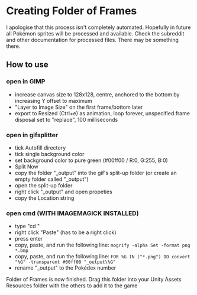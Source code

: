 # Creating Folder of Frames

I apologise that this process isn't completely automated.
Hopefully in future all Pokémon sprites will be processed and available.
Check the subreddit and other documentation for processed files. There may be something there.

## How to use

### open in GIMP

* increase canvas size to 128x128, centre, anchored to the bottom by increasing Y offset to maximum
* "Layer to Image Size" on the first frame/bottom later
* export to Resized (Ctrl+e) as animation, loop forever, unspecified frame disposal set to "replace", 100 milliseconds


### open in gifsplitter

* tick Autofill directory
* tick single background color
* set background color to pure green (#00ff00 / R:0, G:255, B:0) 
* Split Now
* copy the folder "_output" into the gif's split-up folder (or create an empty folder called "_output")
* open the split-up folder
* right click "_output" and open propeties
* copy the Location string

### open cmd (WITH IMAGEMAGICK INSTALLED)

* type "cd "
* right click "Paste" (has to be a right click)
* press enter
* copy, paste, and run the following line: `mogrify -alpha Set -format png *.bmp`
* copy, paste, and run the following line: `FOR %G IN ("*.png") DO convert "%G" -transparent #00ff00 "_output\%G"`
* rename "_output" to the Pokédex number


Folder of Frames is now finished. Drag this folder into your
Unity Assets Resources folder with the others to add it to the game
